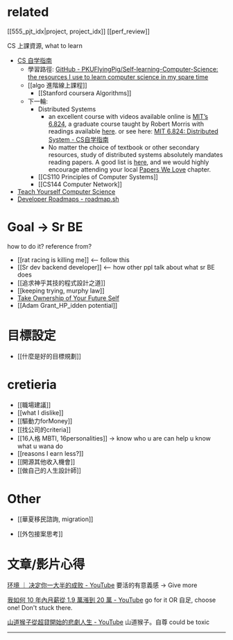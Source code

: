 # related

[[555_pjt_idx|project, project_idx]]
[[perf_review]]




CS 上課資源, what to learn
- [CS 自学指南](https://csdiy.wiki/)
	- 學習路徑: [GitHub - PKUFlyingPig/Self-learning-Computer-Science: the resources I use to learn computer science in my spare time](https://github.com/PKUFlyingPig/Self-learning-Computer-Science?tab=readme-ov-file)
	- [[algo 進階線上課程]]
		- [[Stanford coursera Algorithms]]
	- 下一輪:
		- Distributed Systems
			- an excellent course with videos available online is [MIT’s 6.824](https://www.youtube.com/watch?v=cQP8WApzIQQ&list=PLrw6a1wE39_tb2fErI4-WkMbsvGQk9_UB), a graduate course taught by Robert Morris with readings available [here](https://pdos.csail.mit.edu/6.824/schedule.html). or see here: [MIT 6.824: Distributed System - CS自学指南](https://csdiy.wiki/%E5%B9%B6%E8%A1%8C%E4%B8%8E%E5%88%86%E5%B8%83%E5%BC%8F%E7%B3%BB%E7%BB%9F/MIT6.824/)
			- No matter the choice of textbook or other secondary resources, study of distributed systems absolutely mandates reading papers. A good list is [here](http://dsrg.pdos.csail.mit.edu/papers/), and we would highly encourage attending your local [Papers We Love](http://paperswelove.org/) chapter.
		- [[CS110 Principles of Computer Systems]]
		- [[CS144 Computer Network]]
- [Teach Yourself Computer Science](https://teachyourselfcs.com/)
- [Developer Roadmaps - roadmap.sh](https://roadmap.sh/)




# Goal -> Sr BE

how to do it? reference from?
- [[rat racing is killing me]] <-- follow this
- [[Sr dev backend developer]] <-- how other ppl talk about what sr BE does
- [[追求神乎其技的程式設計之道]]
- [[keeping trying, murphy law]]
- [Take Ownership of Your Future Self](https://hbr.org/2020/08/take-ownership-of-your-future-self)
- [[Adam Grant_HP_idden potential]]


# 目標設定
- [[什麼是好的目標規劃]]


# cretieria
- [[職場建議]]
- [[what I dislike]]
- [[驅動力forMoney]]
- [[找公司的criteria]]
- [[16人格 MBTI, 16personalities]] -> know who u are can help u know what u wana do
- [[reasons I earn less?]]
- [[開源其他收入機會]]
- [[做自己的人生設計師]]

# Other
- [[華夏移民諮詢, migration]]



- [[外包接案思考]]




# 文章/影片心得

[环境 ｜ 决定你一大半的成败 - YouTube](https://youtu.be/pZtubarL0KA?si=qhSF9y9RfB28Y2XT) 
要活的有意義感 -> Give more

[我如何 10 年內月薪從 1.9 萬漲到 20 萬 - YouTube](https://youtu.be/qV55J6ueQWA?si=lqCkW9lZS9pdOgo4)
go for it OR 自足, choose one! Don't stuck there.

[山道猴子從超貸開始的悲劇人生 - YouTube](https://youtu.be/VwdIwEmIzxY?si=uNZV0tBERLZ0LlXa)
山道猴子。自尊 could be toxic

---











